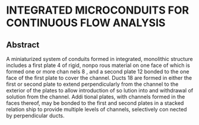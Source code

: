 # INTEGRATED MICROCONDUITS FOR CONTINUOUS FLOW ANALYSIS

## Abstract
A miniaturized system of conduits formed in integrated, monolithic structure includes a first plate 4 of rigid, nonpo rous material on one face of which is formed one or more chan nels 8 , and a second plate 12 bonded to the one face of the first plate to cover the channel. Ducts 18 are formed in either the first or second plate to extend perpendicularly from the channel to the exterior of the plates to allow introduction of so lution into and withdrawal of solution from the channel. Addi tional plates, with channels formed in the faces thereof, may be bonded to the first and second plates in a stacked relation ship to provide multiple levels of channels, selectively con nected by perpendicular ducts.